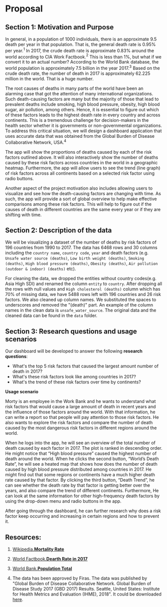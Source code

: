 # Proposal

## Section 1: Motivation and Purpose

In general, in a population of 1000 individuals, there is an approximate 9.5 death per year in that population. That is, the general death rate is 0.95% per year.$^1$  In 2017, the crude death rate is approximate 0.83% around the world according to CIA Work Factbook.$^2$  This is less than 1%, but what if we convert it to an actual number? According to the World Bank database, the world population is approximately 7.5 billion in the year 2017.$^3$ Based on the crude death rate, the number of death in 2017 is approximately 62.225 million in the world. That is a huge number.

The root causes of deaths in many parts of the world have been an alarming case that got the attention of many international organizations. Such death-causing factors are many but the majority of those that lead to prevalent deaths include smoking, high blood pressure, obesity, high blood sugar, air pollution, among others. Hence, it is essential to figure out which of these factors leads to the highest death rate in every country and across continents. This is a tremendous challenge for decision-makers in the health sector whether it is governments or non-governmental organizations. To address this critical situation, we will design a dashboard application that uses accurate data that was obtained from the Global Burden of Disease Collaborative Network, USA.$^4$ 

The app will show the proportions of deaths caused by each of the risk factors outlined above. It will also interactively show the number of deaths caused by these risk factors across countries in the world in a geographic heatmap. Furthermore, the app will allow users to see the trend (line graph) of risk factors across all continents based on a selected risk factor using radio buttons.

Another aspect of the project motivation also includes allowing users to visualize and see how the death-causing factors are changing with time. As such, the app will provide a sort of global overview to help make effective comparisons among these risk factors. This will help to figure out if the causes of death in different countries are the same every year or if they are shifting with time.

## Section 2: Description of the data
We will be visualizing a dataset of the number of deaths by risk factors of 196 countries from 1990 to 2017. The data has 6468 rows and 30 columns including the `country name`, `country code`, `year` and death factors (e.g. `Unsafe water source (deaths)`, `Low birth weight (deaths)`, `Smoking (deaths)`, `High blood pressure (deaths)`, `Obesity (deaths)`, `Air pollution (outdoor & indoor) (deaths)` etc). 

For cleaning the data, we dropped the entities without country codes(e.g. Asia High SDI) and renamed the column `entity` to `country`. After dropping all the rows with null values and `High cholesterol (deaths)` column which has 70% of missing data, we have 5488 rows left with 196 countries and 26 risk factors. We also cleaned up column names. We substituted the spaces to underscores and removed the "(death)" part. An example of the column names in the clean data is `unsafe_water_source`. The original data and the cleaned data can be found in the `data` folder.

## Section 3: Research questions and usage scenarios

Our dashboard will be developed to answer the following **research questions**:

- What's the top 5 risk factors that caused the largest amount number of death in 2017?
- What's these risk factors look like among countries in 2017?
- What's the trend of these risk factors over time by continents?
 
**Usage scenario**
 
Morty is an employee in the Work Bank and he wants to understand what risk factors that would cause a large amount of death in recent years and the influence of those factors around the world. With that information, he can write a report so that people will pay attention to those risk factors. He also wants to explore the risk factors and compare the number of death caused by the most dangerous risk factors in different regions around the world.
 
When he logs into the app, he will see an overview of the total number of death caused by each factor in 2017. The plot is ranked in descending order. He might notice that “High blood pressure” caused the highest number of death around the world. When he clicks the second button, “World’s Death Rate”, he will see a heated map that shows how does the number of death caused by high blood pressure distributed among countries in 2017. He might find out that some regions or continents have a much higher death rate caused by that factor. By clicking the third button, “Death Trend”, he can see whether the death rate by that factor is getting better over the years, and also compare the trend of different continents. Furthermore, He can look at the same information for other high-frequency death factors by using the drop-down menu and radio buttons in the app.
 
After going through the dashboard, he can further research why does a risk factor keep occurring and increasing in certain regions and how to prevent it. 

## Resources:

1. [Wikipedia.**Mortality Rate**](https://en.wikipedia.org/wiki/Mortality_rate)

2. [World Factbook.**Dearth Rate in 2017**](https://www.cia.gov/library/publications/the-world-factbook/rankorder/2066rank.html)

3. [World Bank.**Population Total**](https://data.worldbank.org/indicator/sp.pop.totl)

4. The data has been approved by Firas. The data was published by "Global Burden of Disease Collaborative Network. Global Burden of Disease Study 2017 (GBD 2017) Results. Seattle, United States: Institute for Health Metrics and Evaluation (IHME), 2018". It could be downloaded [here](https://ourworldindata.org/air-pollution).
